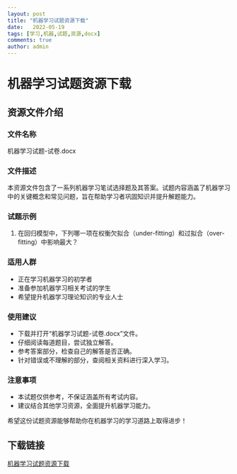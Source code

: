 ```yaml
---
layout: post
title: "机器学习试题资源下载"
date:   2022-05-19
tags: [学习,机器,试题,资源,docx]
comments: true
author: admin
---
```

# 机器学习试题资源下载

## 资源文件介绍

### 文件名称
机器学习试题-试卷.docx

### 文件描述
本资源文件包含了一系列机器学习笔试选择题及其答案。试题内容涵盖了机器学习中的关键概念和常见问题，旨在帮助学习者巩固知识并提升解题能力。

### 试题示例
1. 在回归模型中，下列哪一项在权衡欠拟合（under-fitting）和过拟合（over-fitting）中影响最大？

### 适用人群
- 正在学习机器学习的初学者
- 准备参加机器学习相关考试的学生
- 希望提升机器学习理论知识的专业人士

### 使用建议
- 下载并打开“机器学习试题-试卷.docx”文件。
- 仔细阅读每道题目，尝试独立解答。
- 参考答案部分，检查自己的解答是否正确。
- 针对错误或不理解的部分，查阅相关资料进行深入学习。

### 注意事项
- 本试题仅供参考，不保证涵盖所有考试内容。
- 建议结合其他学习资源，全面提升机器学习能力。

希望这份试题资源能够帮助你在机器学习的学习道路上取得进步！

## 下载链接

[机器学习试题资源下载](https://pan.quark.cn/s/5e39151cb103)